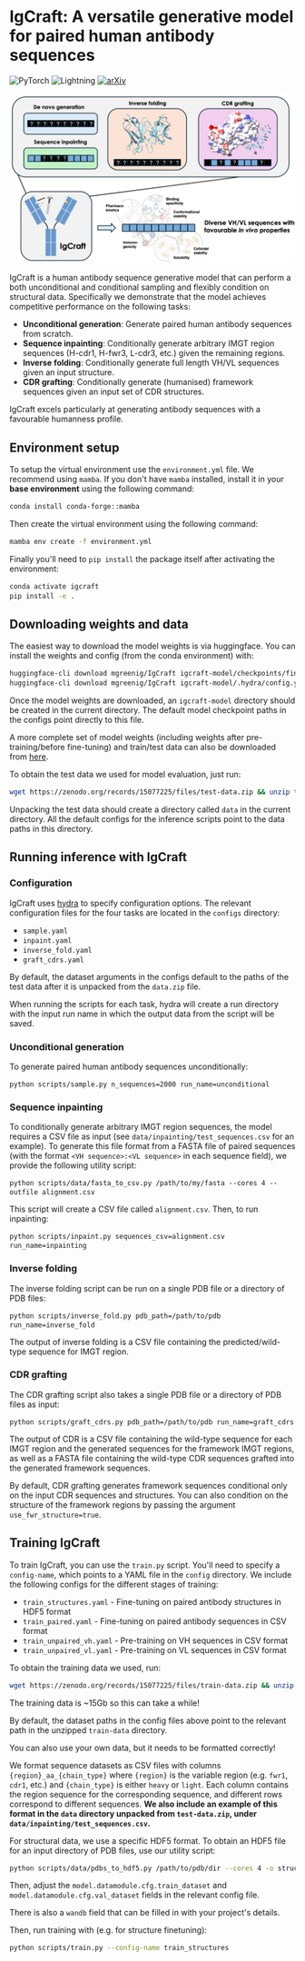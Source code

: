 # IgCraft: A versatile generative model for paired human antibody sequences

![PyTorch](https://img.shields.io/badge/PyTorch-red?logo=pytorch&logoColor=white)
![Lightning](https://img.shields.io/badge/Lightning-792ee5?logo=lightning&logoColor=white)
[![arXiv](https://img.shields.io/badge/arXiv-2503.19821-b31b1b)](https://arxiv.org/abs/2503.19821)

![schematic](images/schematic.png)

IgCraft is a human antibody sequence generative model that can perform a both unconditional and conditional sampling
and flexibly condition on structural data. Specifically we demonstrate that the model achieves competitive performance
on the following tasks:

- **Unconditional generation**: Generate paired human antibody sequences from scratch.
- **Sequence inpainting**: Conditionally generate arbitrary IMGT region sequences (H-cdr1, H-fwr3, L-cdr3, etc.) given the remaining regions.
- **Inverse folding**: Conditionally generate full length VH/VL sequences given an input structure.
- **CDR grafting**: Conditionally generate (humanised) framework sequences given an input set of CDR structures.

IgCraft excels particularly at generating antibody sequences with a favourable humanness profile.

## Environment setup

To setup the virtual environment use the `environment.yml` file. We recommend using `mamba`. If you don't have
`mamba` installed, install it in your **base environment** using the following command:

```bash
conda install conda-forge::mamba
```

Then create the virtual environment using the following command:

```bash
mamba env create -f environment.yml
```

Finally you'll need to `pip install` the package itself after activating the environment:

```bash
conda activate igcraft
pip install -e .
```

## Downloading weights and data

The easiest way to download the model weights is via huggingface. You can install the weights and config
(from the conda environment) with:

```bash
huggingface-cli download mgreenig/IgCraft igcraft-model/checkpoints/final.ckpt --local-dir .
huggingface-cli download mgreenig/IgCraft igcraft-model/.hydra/config.yaml --local-dir .
````

Once the model weights are downloaded, an `igcraft-model` directory should be created in the current 
directory. The default model checkpoint paths in the configs point directly to this file. 

A more complete set of model weights (including weights after pre-training/before fine-tuning) 
and train/test data can also be downloaded from [here](https://zenodo.org/records/15077225).

To obtain the test data we used for model evaluation, just run:

```bash
wget https://zenodo.org/records/15077225/files/test-data.zip && unzip test-data.zip
```

Unpacking the test data should create a directory called `data` in the current directory.
All the default configs for the inference scripts point to the data paths in this directory.

## Running inference with IgCraft

### Configuration

IgCraft uses [hydra](https://hydra.cc) to specify configuration options. The relevant configuration
files for the four tasks are located in the `configs` directory:

- `sample.yaml`
- `inpaint.yaml`
- `inverse_fold.yaml`
- `graft_cdrs.yaml`

By default, the dataset arguments in the configs default to the paths of the test data after it is unpacked
from the `data.zip` file.

When running the scripts for each task, hydra will create a run directory with the input run name 
in which the output data from the script will be saved. 

### Unconditional generation

To generate paired human antibody sequences unconditionally:

```
python scripts/sample.py n_sequences=2000 run_name=unconditional
```

### Sequence inpainting

To conditionally generate arbitrary IMGT region sequences, the model requires a CSV file as input (see `data/inpainting/test_sequences.csv` 
for an example). To generate this file format from a FASTA file of paired sequences (with the format `<VH sequence>:<VL sequence>` in
each sequence field), we provide the following utility script:

```
python scripts/data/fasta_to_csv.py /path/to/my/fasta --cores 4 --outfile alignment.csv
```

This script will create a CSV file called `alignment.csv`. Then, to run inpainting:

```
python scripts/inpaint.py sequences_csv=alignment.csv run_name=inpainting
```

### Inverse folding

The inverse folding script can be run on a single PDB file or a directory of PDB files:

``` 
python scripts/inverse_fold.py pdb_path=/path/to/pdb run_name=inverse_fold
```

The output of inverse folding is a CSV file containing the predicted/wild-type sequence for IMGT region.

### CDR grafting

The CDR grafting script also takes a single PDB file or a directory of PDB files as input:

```
python scripts/graft_cdrs.py pdb_path=/path/to/pdb run_name=graft_cdrs
```

The output of CDR is a CSV file containing the wild-type sequence for each IMGT region and the generated
sequences for the framework IMGT regions, as well as a FASTA file containing the wild-type CDR sequences
grafted into the generated framework sequences.

By default, CDR grafting generates framework sequences conditional only on the input CDR sequences and structures.
You can also condition on the structure of the framework regions by passing the argument `use_fwr_structure=true`.

## Training IgCraft

To train IgCraft, you can use the `train.py` script. You'll need to specify a `config-name`, which points
to a YAML file in the `config` directory. We include the following configs for the different stages of training:

- `train_structures.yaml` - Fine-tuning on paired antibody structures in HDF5 format
- `train_paired.yaml` - Fine-tuning on paired antibody sequences in CSV format
- `train_unpaired_vh.yaml` - Pre-training on VH sequences in CSV format
- `train_unpaired_vl.yaml` - Pre-training on VL sequences in CSV format

To obtain the training data we used, run:

```bash 
wget https://zenodo.org/records/15077225/files/train-data.zip && unzip train-data.zip
```

The training data is ~15Gb so this can take a while!

By default, the dataset paths in the config files above point to the relevant path in the unzipped
`train-data` directory. 

You can also use your own data, but it needs to be formatted correctly!

We format sequence datasets as CSV files with columns `{region}_aa_{chain_type}` where `{region}` is the 
variable region (e.g. `fwr1`, `cdr1`, etc.) and `{chain_type}` is either `heavy` or `light`. Each column
contains the region sequence for the corresponding sequence, and different rows correspond to different
sequences. **We also include an example of this format in the `data` directory unpacked from `test-data.zip`,
under `data/inpainting/test_sequences.csv`.**

For structural data, we use a specific HDF5 format. To obtain an HDF5 file for an input directory of PDB files, 
use our utility script:

```bash
python scripts/data/pdbs_to_hdf5.py /path/to/pdb/dir --cores 4 -o structures.hdf5
```

Then, adjust the `model.datamodule.cfg.train_dataset` and `model.datamodule.cfg.val_dataset` fields in the 
relevant config file. 

There is also a `wandb` field that can be filled in with your project's details.

Then, run training with (e.g. for structure finetuning):

```bash
python scripts/train.py --config-name train_structures
```
